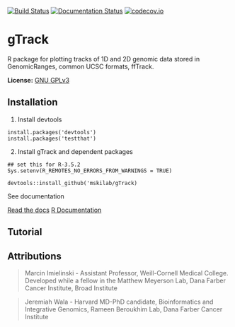 [![Build Status](https://travis-ci.org/mskilab/gTrack.svg?branch=master)](https://travis-ci.org/mskilab/gTrack)
[![Documentation Status](https://readthedocs.org/projects/gtrack/badge/?version=latest)](http://gtrack.readthedocs.org/en/latest/?badge=latest)
[![codecov.io](https://img.shields.io/codecov/c/github/mskilab/gTrack.svg)](https://codecov.io/github/mskilab/gTrack?branch=master)

gTrack
======

R package for plotting tracks of 1D and 2D genomic data stored in GenomicRanges, common UCSC formats, ffTrack.  

**License:** [GNU GPLv3](https://www.gnu.org/licenses/gpl-3.0.en.html)

Installation
-----------

1. Install devtools

```{r}
install.packages('devtools')
install.packages('testthat')

```
2. Install gTrack and dependent packages

```{r}
## set this for R-3.5.2 
Sys.setenv(R_REMOTES_NO_ERRORS_FROM_WARNINGS = TRUE)

devtools::install_github('mskilab/gTrack)
```

See documentation

[Read the docs](http://gtrack.readthedocs.org/en/latest/)
[R Documentation](https://raw.githubusercontent.com/mskilab/gTrack/master/gTrack.pdf)

Tutorial 
--------

Attributions
------------
> Marcin Imielinski - Assistant Professor, Weill-Cornell Medical College. Developed while a fellow in the Matthew Meyerson Lab, Dana Farber Cancer Institute, Broad Institute

> Jeremiah Wala - Harvard MD-PhD candidate, Bioinformatics and Integrative Genomics, Rameen Beroukhim Lab, Dana Farber Cancer Institute

[license]: https://github.com/jwalabroad/gTrack/blob/master/LICENSE
